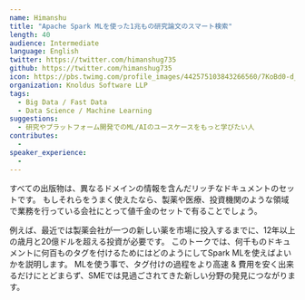 ```yaml
---
name: Himanshu
title: "Apache Spark MLを使った1兆もの研究論文のスマート検索"
length: 40
audience: Intermediate
language: English
twitter: https://twitter.com/himanshug735
github: https://twitter.com/himanshug735
icon: https://pbs.twimg.com/profile_images/442575103843266560/7KoBd0-d_400x400.jpeg
organization: Knoldus Software LLP
tags:
  - Big Data / Fast Data
  - Data Science / Machine Learning
suggestions:
  - 研究やプラットフォーム開発でのML/AIのユースケースをもっと学びたい人
contributes:
  - 
speaker_experience:
  - 
---
```

すべての出版物は、異なるドメインの情報を含んだリッチなドキュメントのセットです。
もしそれらをうまく使えたなら、製薬や医療、投資機関のような領域で業務を行っている会社にとって値千金のセットで有ることでしょう。

例えば、最近では製薬会社が一つの新しい薬を市場に投入するまでに、12年以上の歳月と20億ドルを超える投資が必要です。
このトークでは、何千ものドキュメントに何百ものタグを付けるためにはどのようにしてSpark MLを使えばよいかを説明します。
MLを使う事で、タグ付けの過程をより高速 & 費用を安く出来るだけにとどまらず、SMEでは見過ごされてきた新しい分野の発見につながります。

